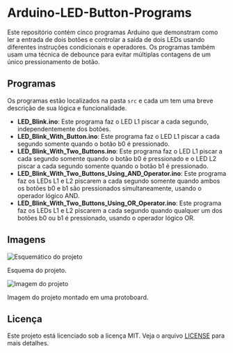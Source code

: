 # Arduino-LED-Button-Programs

Este repositório contém cinco programas Arduino que demonstram como ler a entrada de dois botões e controlar a saída de dois LEDs usando diferentes instruções condicionais e operadores. Os programas também usam uma técnica de debounce para evitar múltiplas contagens de um único pressionamento de botão.

## Programas

Os programas estão localizados na pasta `src` e cada um tem uma breve descrição de sua lógica e funcionalidade.

- **LED_Blink.ino**: Este programa faz o LED L1 piscar a cada segundo, independentemente dos botões.
- **LED_Blink_With_Button.ino**: Este programa faz o LED L1 piscar a cada segundo somente quando o botão b0 é pressionado.
- **LED_Blink_With_Two_Buttons.ino**: Este programa faz o LED L1 piscar a cada segundo somente quando o botão b0 é pressionado e o LED L2 piscar a cada segundo somente quando o botão b1 é pressionado.
- **LED_Blink_With_Two_Buttons_Using_AND_Operator.ino**: Este programa faz os LEDs L1 e L2 piscarem a cada segundo somente quando ambos os botões b0 e b1 são pressionados simultaneamente, usando o operador lógico AND.
- **LED_Blink_With_Two_Buttons_Using_OR_Operator.ino**: Este programa faz os LEDs L1 e L2 piscarem a cada segundo quando qualquer um dos botões b0 ou b1 é pressionado, usando o operador lógico OR.

## Imagens

![Esquemático do projeto](images/Aula_Pratica_1_schematics.jpg)

Esquema do projeto.

![Imagem do projeto](images/Aula_Pratica_1.png)

Imagem do projeto montado em uma protoboard.

## Licença

Este projeto está licenciado sob a licença MIT. Veja o arquivo [LICENSE](LICENSE) para mais detalhes.

